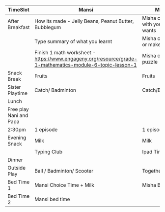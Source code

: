 |TimeSlot   | Mansi     | Misha     |
|-----------|-----------|-----------|
| After Breakfast| How its made - Jelly Beans, Peanut Butter, Bubblegum | Misha can watch with you if she wants|
| | Type summary of what you learnt | Misha can watch or make puzzle|
|  | Finish 1 math worksheet - https://www.engageny.org/resource/grade-1-mathematics-module-6-topic-lesson-1 | Misha can do puzzle |
| Snack Break | Fruits | Fruits |
|Sister Playtime |  Catch/ Badminton | Catch/Badminton |
| Lunch | ||
| Free play Nani and Papa| | |
| 2:30pm | 1 episode | 1 episode |
| Evening Snack | Milk | Milk |
| | Typing Club | Ipad Time|
| Dinner | | |
| Outside Play | Ball / Badminton/ Scooter | Together|
| Bed Time 1 | Mansi Choice Time + Milk | Misha Bed time|
| Bed Time 2 | Mansi bed time| |
